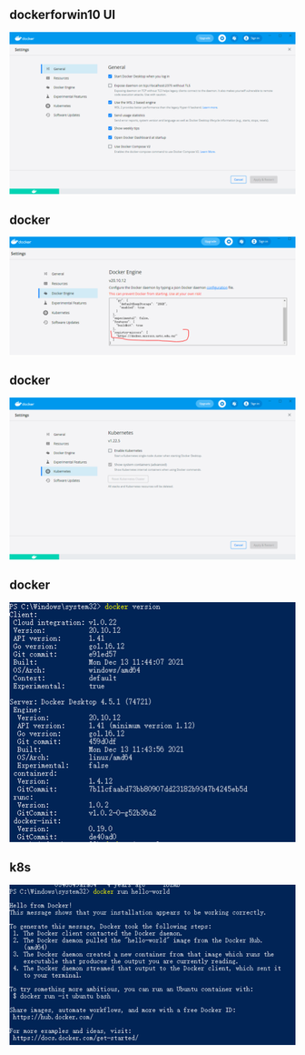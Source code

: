 ## dockerforwin10 UI
![](https://raw.githubusercontent.com/yaodo/img/Public/docker0321.PNG)
## docker
![](https://raw.githubusercontent.com/yaodo/img/Public/docker01321.PNG)
## docker
![](https://raw.githubusercontent.com/yaodo/img/Public/docker02321.PNG)
## docker
![](https://raw.githubusercontent.com/yaodo/img/Public/docker03321.PNG)
## k8s
![](https://raw.githubusercontent.com/yaodo/img/Public/docker04321.png)
